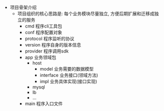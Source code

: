 - 项目骨架介绍
    - 项目组织的核心思路是: 每个业务模块尽量独立, 方便后期扩展和迁移成独立的服务
		- cmd        程序cli工具包
		- conf       程序配置对象
		- protocol   程序监听的协议
		- version    程序自身的版本信息
        - provider   程序调用sdk
		- app        业务领域包
            - host
                - model     业务需要的数据模型
                - interface 业务接口(领域方法)
                - impl      业务具体实现(接口实现)
            - mysql
            - lb
            - ...
		- main 程序入口文件